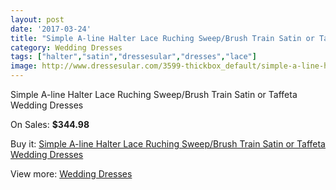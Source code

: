 ```yaml
---
layout: post
date: '2017-03-24'
title: "Simple A-line Halter Lace Ruching Sweep/Brush Train Satin or Taffeta Wedding Dresses"
category: Wedding Dresses
tags: ["halter","satin","dressesular","dresses","lace"]
image: http://www.dressesular.com/3599-thickbox_default/simple-a-line-halter-lace-ruching-sweep-brush-train-satin-or-taffeta-wedding-dresses.jpg
---
```

Simple A-line Halter Lace Ruching Sweep/Brush Train Satin or Taffeta Wedding Dresses

On Sales: **$344.98**
<a href="https://www.dressesular.com/wedding-dresses/1302-simple-a-line-halter-lace-ruching-sweep-brush-train-satin-or-taffeta-wedding-dresses.html"><amp-img layout="responsive" width="600" height="600" src="//www.dressesular.com/3599-thickbox_default/simple-a-line-halter-lace-ruching-sweep-brush-train-satin-or-taffeta-wedding-dresses.jpg" alt="Simple A-line Halter Lace Ruching Sweep/Brush Train Satin or Taffeta Wedding Dresses 0" /></a>

Buy it: [Simple A-line Halter Lace Ruching Sweep/Brush Train Satin or Taffeta Wedding Dresses](https://www.dressesular.com/wedding-dresses/1302-simple-a-line-halter-lace-ruching-sweep-brush-train-satin-or-taffeta-wedding-dresses.html "Simple A-line Halter Lace Ruching Sweep/Brush Train Satin or Taffeta Wedding Dresses")

View more: [Wedding Dresses](https://www.dressesular.com/3-wedding-dresses "Wedding Dresses")